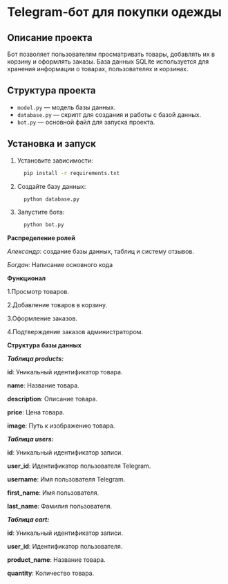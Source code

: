 # Telegram-бот для покупки одежды

## Описание проекта
Бот позволяет пользователям просматривать товары, добавлять их в корзину и оформлять заказы. База данных SQLite используется для хранения информации о товарах, пользователях и корзинах.


## Структура проекта
- `model.py` — модель базы данных.
- `database.py` — скрипт для создания и работы с базой данных.
- `bot.py` — основной файл для запуска проекта.


## Установка и запуск
1. Установите зависимости:
	```bash
      pip install -r requirements.txt

2. Создайте базу данных:
	```bash
      python database.py

3. Запустите бота:
	```bash
      python bot.py

**Распределение ролей**


*Александр*: создание базы данных, таблиц и систему отзывов.


*Богдан*: Написание основного кода


**Функционал**

1.Просмотр товаров.

2.Добавление товаров в корзину.

3.Оформление заказов.

4.Подтверждение заказов администратором.


**Структура базы данных**

***Таблица products:***

**id**: Уникальный идентификатор товара.

**name**: Название товара.

**description**: Описание товара.

**price**: Цена товара.

**image**: Путь к изображению товара.

***Таблица users:***

**id**: Уникальный идентификатор записи.

**user_id**: Идентификатор пользователя Telegram.

**username**: Имя пользователя Telegram.

**first_name**: Имя пользователя.

**last_name**: Фамилия пользователя.

***Таблица cart:***

**id**: Уникальный идентификатор записи.

**user_id**: Идентификатор пользователя.

**product_name**: Название товара.

**quantity**: Количество товара.



